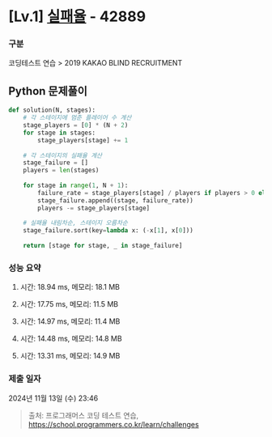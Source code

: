 # [Lv.1] [실패율](https://school.programmers.co.kr/learn/courses/30/lessons/42889?language=python3) - 42889 

### 구분

코딩테스트 연습 > 2019 KAKAO BLIND RECRUITMENT

## Python 문제풀이

```py
def solution(N, stages):
    # 각 스테이지에 멈춘 플레이어 수 계산
    stage_players = [0] * (N + 2)
    for stage in stages:
        stage_players[stage] += 1
    
    # 각 스테이지의 실패율 계산
    stage_failure = []
    players = len(stages)
    
    for stage in range(1, N + 1):
        failure_rate = stage_players[stage] / players if players > 0 else 0;
        stage_failure.append((stage, failure_rate))
        players -= stage_players[stage]
    
    # 실패율 내림차순, 스테이지 오름차순
    stage_failure.sort(key=lambda x: (-x[1], x[0]))
    
    return [stage for stage, _ in stage_failure]
```

### 성능 요약

1. 시간: 18.94 ms, 메모리: 18.1 MB

2. 시간: 17.75 ms, 메모리: 11.5 MB
3. 시간: 14.97 ms, 메모리: 11.4 MB
4. 시간: 14.48 ms, 메모리: 14.8 MB
5. 시간: 13.31 ms, 메모리: 14.9 MB

### 제출 일자

2024년 11월 13일 (수) 23:46

> 출처: 프로그래머스 코딩 테스트 연습, https://school.programmers.co.kr/learn/challenges